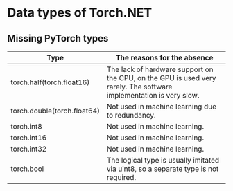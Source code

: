 # Data types of Torch.NET

## Missing PyTorch types

| Type | The reasons for the absence |
| ------------- | ------------- |
| torch.half(torch.float16) | The lack of hardware support on the CPU, on the GPU is used very rarely. The software implementation is very slow. |
| torch.double(torch.float64) | Not used in machine learning due to redundancy. |
| torch.int8 | Not used in machine learning. |
| torch.int16 | Not used in machine learning. |
| torch.int32 | Not used in machine learning. |
| torch.bool | The logical type is usually imitated via uint8, so a separate type is not required.|
